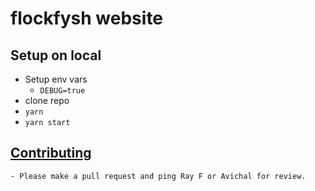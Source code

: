 # flockfysh website

## Setup on local
- Setup env vars
    - `DEBUG=true`
- clone repo
- `yarn`
- `yarn start`

## [Contributing](contributing.md)
    - Please make a pull request and ping Ray F or Avichal for review.
